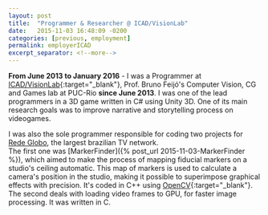 ```yaml
---
layout: post
title:  "Programmer & Researcher @ ICAD/VisionLab"
date:   2015-11-03 16:48:09 -0200
categories: [previous, employment]
permalink: employerICAD
excerpt_separator: <!--more-->
---
```


<b>From June 2013 to January 2016</b> - I was a Programmer at [ICAD/VisionLab](http://www.icad.puc-rio.br){:target="_blank"}, Prof. Bruno Feijó's Computer Vision, CG and Games lab at PUC-Rio <b>since June 2013</b>. I was one of the lead programmers in a 3D game written in <span class="skill">C#</span> using <span class="skill">Unity 3D</span>. One of its main research goals was to improve narrative and storytelling process on videogames.

I was also the sole programmer responsible for coding two projects for <a target="_blank" href="http://redeglobo.globo.com/">Rede Globo</a>, the largest brazilian TV network.  
The first one was [MarkerFinder]({% post_url 2015-11-03-MarkerFinder %}), which aimed to make the process of mapping fiducial markers on a studio's ceiling automatic. This map of markers is used to calculate a camera's position in the studio, making it possible to superimpose graphical effects with precision. It's coded in <span class="skill">C++</span> using [OpenCV](http://opencv.org/){:target="_blank"}.  
The second deals with loading video frames to GPU, for faster image processing. It was written in <span class="skill">C</span>.<!--more-->

